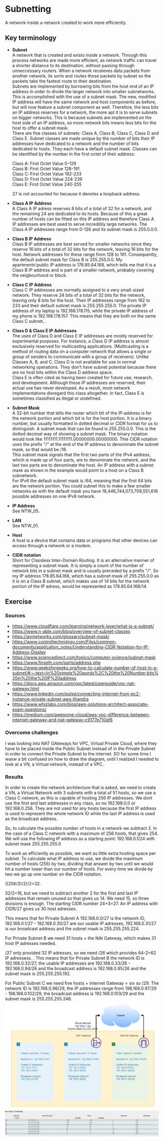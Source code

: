 # Subnetting
A network inside a network created to work more efficiently.
## Key terminology
- **Subnet**  
A network that is created and exists inside a network. Through this process networks are made more efficient, as network traffic can travel a shorter distance to its destination, without passing through unneccessary routers. When a network receieves data packets from another network, its sorts and routes those packets by subnet so the packets take the fastest route to their destination.  
Subnets are implemented by borrowing bits from the host end of an IP address in order to divide the larger network into smaller subnetworks. This is accomplished with the use of a subnet mask. The new, modified IP address will have the same network and host components as before, but will now feature a subnet component as well. Therefore, the less bits an IP address reserves for a network, the more apt it is to serve subnets on bigger networks. This is because subnets are implemented on the host side of an IP address, so more network bits means less bits for the host to offer a subnet mask.  
There are five classes of subnets: Class A, Class B, Class C, Class D and Class E. Subnet classes are made unique by the number of bits their IP addresses have dedicated to a network and the number of bits dedicated to hosts.  They each have a default subnet mask. Classes can be identified by the number in the first octet of their address:  

  Class A: First Octet Value 0-126  
Class B: First Octet Value 128-191  
Class C: First Octet Value 192-233  
Class D: First Octet Value 224-239  
Class E: First Octet Value 240-255  
   
   27 is not accounted for because it denotes a loopback address.  

- **Class A IP Address**  
A Class A IP adress reserves 8 bits of a total of 32 for a network, and the remaining 24 are dedicated to its hosts. Because of this a great number of hosts can be fitted on this IP address and therefore Class A IP addresses are best used to serve incredibly large networks. The Class A IP addresses range from 0-126 and its subnet mask is 255.0.0.0.  
- **Class B IP Address**  
Class B IP addresses are best served for smaller networks since they reserve 16 bits of a total of 32 bits for the network, leaving  16 bits for the host.  Network addresses for these range from 128 to 191. Consequently, the default subnet mask for Class B is 255.255.0.0. My apartments'public IP address is 178.85.64.168, which tells me that it is a Class B IP address and is part of a smaller network, probably covering the neigbourhood or block. 
- **Class C IP Address**  
Class C IP addresses are normally assigned to a very small-sized network. They reserve 24 bits of a total of 32 bits for the network, leaving only 8 bits for the host. Their IP addresses range from 192 to 233 and their default subnet mask is 255.255.255.0. The private IP address of my laptop is 192.168.178.115, while the private IP address of my phone is 192.168.178.157.  This means that they are both on the same Class C subnet, .  
- **Class D & Class E IP Addresses**  
The uses of Class D and Class E IP addresses are mostly reserved for experimental purposes. For instance, a Class D IP address is almost exclusively reserved for multicasting applications. (Multicasting is a method of routing data on a computer network that allows a single or group of senders to communicate with a group of receivers). Unlike Classes A, B, and C, Class D is not available for use in normal networking operations. They don’t have subnet potential because there are no host bits within the Class D address space.  
Class E is often cited as having been created for future use, research, and development. Although these IP addresses are reserved, their actual use has never developed. As a result, most network implementations disregard this class altogether. In fact, Class E is sometimes classified as illegal or undefined.
- **Subnet Mask**  
A 32-bit number that tells the router which bit of the IP-address is for the network portion and which bit is for the host portion. It is a binary number, but usually formatted in dotted decimal or CIDR format for us to distinguish. A subnet mask that can be found is 255.255.0.0. This is the dotted decimal way of showing a subnet mask. The binary notation would look like 11111111.11111111.00000000.00000000. Thie CIDR notation uses the prefix "/" at the end of the IP address to denominate the subnet mask, so that would be /16.  
This subnet mask signals that the first two parts of the IPv4 address, which is made up of four parts, are to denominate the network, and the last two parts are to denominate the host. An IP address with a subnet mask as shown in the example would point to a host on a Class B subnetwork.  
For IPv6 the default subnet mask is /64, meaning that the first 64 bits are the network portion. You could subnet this to make a few smaller networks as with the default mask you have 18,446,744,073,709,551,616 possible addresses on one IPv6 network.
- **IP Address**  
See NTW_05.
- **LAN**  
See NTW_01.
- **Host**  
A host is a device that contains data or programs that other devices can access through a network or a modem.
- **CIDR notation**  
Short for Classless Inter-Domain Routing. It is an alternative manner of representing a subnet mask. It is simply a count of the number of network bits in a subnet mask and is usually preceded by a prefix "/". So my IP address 178.85.64.168, which has a subnet mask of 255.255.0.0 as it is on a Class B subnet, which makes use of 14 bits for the network portion of the IP adress, would be represented as 178.85.64.168/14.
## Exercise
### Sources
- https://www.cloudflare.com/learning/network-layer/what-is-a-subnet/
- https://www.n-able.com/blog/overview-of-subnet-classes  
- https://avinetworks.com/glossary/subnet-mask/  
- https://www.controltechnology.com/Files/common-documents/application_notes/Understanding-CIDR-Notation-for-IP-Address-Display  
- https://www.sciencedirect.com/topics/computer-science/subnet-mask  
- https://www.finseth.com/parts/address.php  
- https://www.geeksforgeeks.org/how-to-calculate-number-of-host-in-a-subnet/#:~:text=In%20simple%20words%2C%20the%20Number,bits%20in%20the%20IP%20address  
- https://docs.aws.amazon.com/vpc/latest/userguide/vpc-nat-gateway.html
- https://www.linkedin.com/pulse/connecting-internet-from-ec2-instance-private-subnet-aws-thandra
- https://www.whizlabs.com/blog/aws-solutions-architect-associate-exam-questions/  
- https://medium.com/awesome-cloud/aws-vpc-difference-between-internet-gateway-and-nat-gateway-c9177e710af6 


### Overcome challenges
I was looking into NAT GAteways for VPC, Virtual Private Cloud, where they have to be placed inside the Public Subnet instead of in the Private Subnet in order to connect the Private Subnet to the internet. SO for some time I wasw a bit confused on how to draw the diagram, until I realized I needed to look at a VN, a Virtual network, instead of a VPC. 

### Results
In order to create the network architecture that is asked, we need to create a VN, a Virtual Network with 3 subnets with a total of 51 hosts, so we use a Class C network, as this is capable of hosting 256 IP addresses. We dont use the first and last addresses in any class, so no 192.168.0.0 or 192.168.0.256. They are not used for any hosts because the first IP address is used to represent the whole network ID while the last IP address is used as the broadcast address. 

So, to calculate the possible number of hosts in a network we subtract 2. In the case of a Class C network with a maximum of 256 hosts, that gives 254.   
We will use the following IP address as a starting point: 192.168.0.1/24 with subnet mask 255.255.255.0   

To work as efficiently as possible, we want as little extra hosting space per subnet. To calculate what IP address to use, we divide the maximum number of hosts (256) by two, dividing that answer by two until we would hit a number lower than our number of hosts. For every time we divide by two we go up one number on the CIDR notation.  

((256/2)/2)/2=32.  

32/2=16, but we need to subtract another 2 for the first and last IP addresses that remain unused so that gives us 14. We need 15, so three divisions is enough. The starting CIDR number 24+3=27. An IP address with CIDR/27 gives us 30 host adresses. 

This means that for Private Subnet A 192.168.0.0/27 is the network ID, 192.168.0.1/27 - 192.168.0.30/27 are our usable IP adresses, 192.168.0.31/27 is our broadcast address and the subnet mask is 255.255.255.224. 

For Private Subnet B we need 31 hosts + the NAt Gateway, which makes 31 host IP adresses needed.

/27 only provided 32 IP adresses, so we need /26 which provides 64-2=62 IP adressess.  . This means that for Private Subnet B the network ID is 192.168.0.32/27, the usable IP addresses are 192.168.0.33/26 - 192.168.0.94/26 and the broadcast address is 192.168.0.95/26 and the subnet mask is 255.255.255.192. 

For Public Subnet C we need five hosts + Internet Gateway = six so /29. The network ID is 192.168.0.96/29, the IP addresses range from 198.168.0.97/29 - 198.168.0.102/29, the broadcast address is 192.168.0.103/29 and the subnet mask is 255.255.255.248.  
![Subnetting](https://github.com/Techgrounds-Cloud-9/cloud-9-jairvaneer/blob/aa84f58660b0f5d9e2154beefde64313c435cdbc/00_includes/Sprint%202/Screenshots%20Network/NTW-06/NTW-06%20Exercise%201%20-%20%232_Virtual_Network.png)
![Available hosts](https://github.com/Techgrounds-Cloud-9/cloud-9-jairvaneer/blob/aa84f58660b0f5d9e2154beefde64313c435cdbc/00_includes/Sprint%202/Screenshots%20Network/NTW-06/NTW-06%20Exercise%201%20-%231_Table_Available%20Host_Class_C_Network.png)
